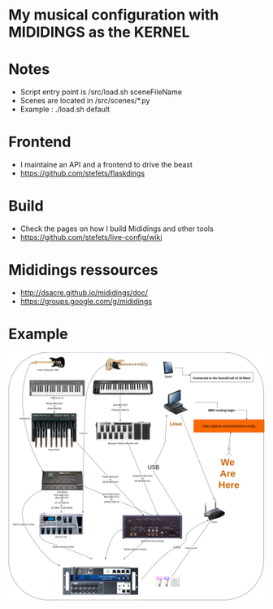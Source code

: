 # My musical configuration with MIDIDINGS as the KERNEL

# Notes
* Script entry point is /src/load.sh sceneFileName
* Scenes are located in /src/scenes/*.py
* Example : ./load.sh default

# Frontend
* I maintaine an API and a frontend to drive the beast
* https://github.com/stefets/flaskdings

# Build
* Check the pages on how I build Mididings and other tools
* https://github.com/stefets/live-config/wiki

# Mididings ressources
* http://dsacre.github.io/mididings/doc/
* https://groups.google.com/g/mididings

# Example
<img src="/doc/live-config.png" />
